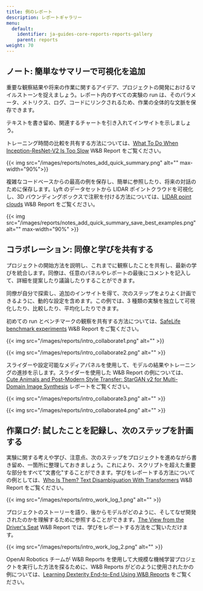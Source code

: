 ```yaml
---
title: 例のレポート
description: レポートギャラリー
menu:
  default:
    identifier: ja-guides-core-reports-reports-gallery
    parent: reports
weight: 70
---
```


## ノート: 簡単なサマリーで可視化を追加

重要な観察結果や将来の作業に関するアイデア、プロジェクトの開発におけるマイルストーンを捉えましょう。レポート内のすべての実験の run は、そのパラメータ、メトリクス、ログ、コードにリンクされるため、作業の全体的な文脈を保存できます。

テキストを書き留め、関連するチャートを引き入れてインサイトを示しましょう。

トレーニング時間の比較を共有する方法については、[What To Do When Inception-ResNet-V2 Is Too Slow](https://wandb.ai/stacey/estuary/reports/When-Inception-ResNet-V2-is-too-slow--Vmlldzo3MDcxMA) W&B Report をご覧ください。

{{< img src="/images/reports/notes_add_quick_summary.png" alt="" max-width="90%">}}

複雑なコードベースからの最高の例を保存し、簡単に参照したり、将来の対話のために保存します。Lyft のデータセットから LIDAR ポイントクラウドを可視化し、3D バウンディングボックスで注釈を付ける方法については、[LIDAR point clouds](https://wandb.ai/stacey/lyft/reports/LIDAR-Point-Clouds-of-Driving-Scenes--Vmlldzo2MzA5Mg) W&B Report をご覧ください。

{{< img src="/images/reports/notes_add_quick_summary_save_best_examples.png" alt="" max-width="90%" >}}

## コラボレーション: 同僚と学びを共有する

プロジェクトの開始方法を説明し、これまでに観察したことを共有し、最新の学びを統合します。同僚は、任意のパネルやレポートの最後にコメントを記入して、詳細を提案したり議論したりすることができます。

同僚が自分で探索し、追加のインサイトを得て、次のステップをよりよく計画できるように、動的な設定を含めます。この例では、3 種類の実験を独立して可視化したり、比較したり、平均化したりできます。

初めての run とベンチマークの観察を共有する方法については、[SafeLife benchmark experiments](https://wandb.ai/stacey/saferlife/reports/SafeLife-Benchmark-Experiments--Vmlldzo0NjE4MzM) W&B Report をご覧ください。

{{< img src="/images/reports/intro_collaborate1.png" alt="" >}}

{{< img src="/images/reports/intro_collaborate2.png" alt="" >}}

スライダーや設定可能なメディアパネルを使用して、モデルの結果やトレーニングの進捗を示します。スライダーを使用した W&B Report の例については、[Cute Animals and Post-Modern Style Transfer: StarGAN v2 for Multi-Domain Image Synthesis](https://wandb.ai/stacey/stargan/reports/Cute-Animals-and-Post-Modern-Style-Transfer-StarGAN-v2-for-Multi-Domain-Image-Synthesis---VmlldzoxNzcwODQ) レポートをご覧ください。

{{< img src="/images/reports/intro_collaborate3.png" alt="" >}}

{{< img src="/images/reports/intro_collaborate4.png" alt="" >}}

## 作業ログ: 試したことを記録し、次のステップを計画する

実験に関する考えや学び、注意点、次のステップをプロジェクトを進めながら書き留め、一箇所に整理しておきましょう。これにより、スクリプトを超えた重要な部分をすべて"文書化"することができます。学びをレポートする方法についての例としては、[Who Is Them? Text Disambiguation With Transformers](https://wandb.ai/stacey/winograd/reports/Who-is-Them-Text-Disambiguation-with-Transformers--VmlldzoxMDU1NTc) W&B Report をご覧ください。

{{< img src="/images/reports/intro_work_log_1.png" alt="" >}}

プロジェクトのストーリーを語り、後からモデルがどのように、そしてなぜ開発されたのかを理解するために参照することができます。[The View from the Driver's Seat](https://wandb.ai/stacey/deep-drive/reports/The-View-from-the-Driver-s-Seat--Vmlldzo1MTg5NQ) W&B Report では、学びをレポートする方法をご覧いただけます。

{{< img src="/images/reports/intro_work_log_2.png" alt="" >}}

OpenAI Robotics チームが W&B Reports を使用して大規模な機械学習プロジェクトを実行した方法を探るために、W&B Reports がどのように使用されたかの例については、[Learning Dexterity End-to-End Using W&B Reports](https://bit.ly/wandb-learning-dexterity) をご覧ください。